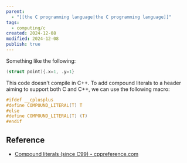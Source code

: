 ```yaml
---
parent:
  - "[[the C programming language|the C programming language]]"
tags:
  - computing/c
created: 2024-12-08
modified: 2024-12-08
publish: true
---
```

Something like the following:
```c
(struct point){.x=1, .y=1}
```

This code doesn't compile in C++. To add compound literals to a header aiming to support both C and C++, we can use the following macro:
```c
#ifdef __cplusplus  
#define COMPOUND_LITERAL(T) T  
#else  
#define COMPOUND_LITERAL(T) (T)  
#endif
```
## Reference
- [Compound literals (since C99) - cppreference.com](https://en.cppreference.com/w/c/language/compound_literal)